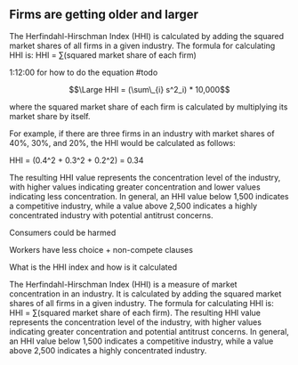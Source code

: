 ---
---

## Firms are getting older and larger

The Herfindahl-Hirschman Index (HHI) is calculated by adding the squared market shares of all firms in a given industry. The formula for calculating HHI is:
HHI = ∑(squared market share of each firm)

1:12:00 for how to do the equation #todo

$$\Large HHI = (\sum\_{i} s^2_i) * 10,000$$

where the squared market share of each firm is calculated by multiplying its market share by itself.

For example, if there are three firms in an industry with market shares of 40%, 30%, and 20%, the HHI would be calculated as follows:

HHI = (0.4^2 + 0.3^2 + 0.2^2) = 0.34

The resulting HHI value represents the concentration level of the industry, with higher values indicating greater concentration and lower values indicating less concentration. In general, an HHI value below 1,500 indicates a competitive industry, while a value above 2,500 indicates a highly concentrated industry with potential antitrust concerns. 

Consumers could be harmed

Workers have less choice + non-compete clauses

What is the HHI index and how is it calculated

The Herfindahl-Hirschman Index (HHI) is a measure of market concentration in an industry. It is calculated by adding the squared market shares of all firms in a given industry. The formula for calculating HHI is: HHI = ∑(squared market share of each firm). The resulting HHI value represents the concentration level of the industry, with higher values indicating greater concentration and potential antitrust concerns. In general, an HHI value below 1,500 indicates a competitive industry, while a value above 2,500 indicates a highly concentrated industry.
